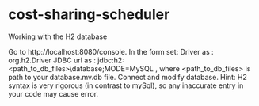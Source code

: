 # cost-sharing-scheduler

Working with the H2 database

Go to http://localhost:8080/console.
In the form set:
Driver as : org.h2.Driver 
JDBC url as : jdbc:h2:<path_to_db_files>\database;MODE=MySQL
, where <path_to_db_files> is path to your database.mv.db file.
Connect and modify database.
Hint: H2 syntax is very rigorous (in contrast to mySql), so any inaccurate entry in your code may cause error.
